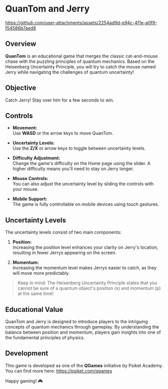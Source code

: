 # QuanTom and Jerry



https://github.com/user-attachments/assets/2254ad9d-e94c-4f1e-a0f9-f54586b7aed8



## Overview
**QuanTom** is an educational game that merges the classic cat-and-mouse chase with the puzzling principles of quantum mechanics. Based on the Heisenberg Uncertainty Principle, you will try to catch the mouse named Jerry while navigating the challenges of quantum uncertainty!

## Objective
Catch Jerry! Stay over him for a few seconds to win.

## Controls

- **Movement:**  
  Use **WASD** or the arrow keys to move QuanTom.  

- **Uncertainty Levels:**  
  Use the **Z/X** or arrow keys to toggle between uncertainty levels.

- **Difficulty Adjustment:**  
  Change the game's difficulty on the Home page using the slider. A higher difficulty means you'll need to stay on Jerry longer.

- **Mouse Controls:**  
  You can also adjust the uncertainty level by sliding the controls with your mouse.

- **Mobile Support:**  
  The game is fully controllable on mobile devices using touch gestures.

## Uncertainty Levels
The uncertainty levels consist of two main components:

1. **Position:**  
   Increasing the position level enhances your clarity on Jerry's location, resulting in fewer Jerrys appearing on the screen.

2. **Momentum:**  
   Increasing the momentum level makes Jerrys easier to catch, as they will move more predictably.

> Keep in mind: The Heisenberg Uncertainty Principle states that you cannot be sure of a quantum object's position (x) and momentum (p) at the same time!

## Educational Value
QuanTom and Jerry is designed to introduce players to the intriguing concepts of quantum mechanics through gameplay. By understanding the balance between position and momentum, players gain insights into one of the fundamental principles of physics.

## Development
This game is developed as one of the **QGames** initiative by Psiket Academy. You can find more here: https://psiket.com/qgames


Happy gaming! 🎮
